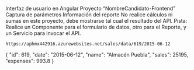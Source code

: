 Interfaz de usuario en Angular
    Proyecto “NombreCandidato-Frontend”
    Captura de parámetros
    Información del reporte
    No realice cálculos ni sumas en este proyecto, debe mostrarse tal cual el resultado del API.
    Pista: Realice un Componente para el formulario de datos, otro para el Reporte, y un Servicio para invocar el API.




    https://aphmx442916.azurewebsites.net/sales/data/619/2015-06-12

{
    "id": 619,
    "date": "2015-06-12",
    "name": "Almacén Puebla",
    "sales": 25195,
    "expenses": 993.8
}